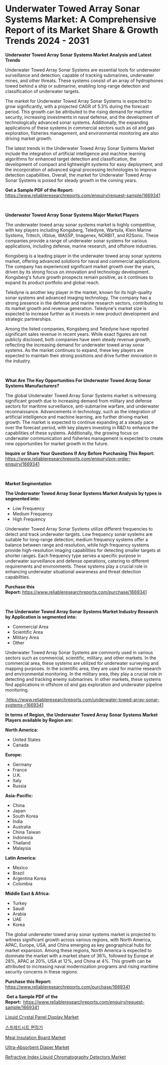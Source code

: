 <p><h1>Underwater Towed Array Sonar Systems Market: A Comprehensive Report of its Market Share & Growth Trends 2024 - 2031</h1></p><p><strong>Underwater Towed Array Sonar Systems Market Analysis and Latest Trends</strong></p>
<p><p>Underwater Towed Array Sonar Systems are essential tools for underwater surveillance and detection, capable of tracking submarines, underwater mines, and other threats. These systems consist of an array of hydrophones towed behind a ship or submarine, enabling long-range detection and classification of underwater targets.</p><p>The market for Underwater Towed Array Sonar Systems is expected to grow significantly, with a projected CAGR of 5.3% during the forecast period. This growth can be attributed to the rising demand for maritime security, increasing investments in naval defense, and the development of technologically advanced sonar systems. Additionally, the expanding applications of these systems in commercial sectors such as oil and gas exploration, fisheries management, and environmental monitoring are also driving market growth.</p><p>The latest trends in the Underwater Towed Array Sonar Systems Market include the integration of artificial intelligence and machine learning algorithms for enhanced target detection and classification, the development of compact and lightweight systems for easy deployment, and the incorporation of advanced signal processing technologies to improve detection capabilities. Overall, the market for Underwater Towed Array Sonar Systems is poised for steady growth in the coming years.</p></p>
<p><strong>Get a Sample PDF of the Report:&nbsp;</strong> <a href="https://www.reliableresearchreports.com/enquiry/request-sample/1669341">https://www.reliableresearchreports.com/enquiry/request-sample/1669341</a></p>
<p>&nbsp;</p>
<p><strong>Underwater Towed Array Sonar Systems Major Market Players</strong></p>
<p><p>The underwater towed array sonar systems market is highly competitive, with key players including Kongsberg, Teledyne, Wartsila, Klein Marine Systems, Tritech, iXblue, WASSP, Imagenex, NORBIT, and R2Sonic. These companies provide a range of underwater sonar systems for various applications, including defense, marine research, and offshore industries.</p><p>Kongsberg is a leading player in the underwater towed array sonar systems market, offering advanced solutions for naval and commercial applications. The company has experienced significant market growth over the years, driven by its strong focus on innovation and technology development. Kongsberg's future growth prospects remain positive, as it continues to expand its product portfolio and global reach.</p><p>Teledyne is another key player in the market, known for its high-quality sonar systems and advanced imaging technology. The company has a strong presence in the defense and marine research sectors, contributing to its market growth and revenue generation. Teledyne's market size is expected to increase further as it invests in new product development and strategic partnerships.</p><p>Among the listed companies, Kongsberg and Teledyne have reported significant sales revenue in recent years. While exact figures are not publicly disclosed, both companies have seen steady revenue growth, reflecting the increasing demand for underwater towed array sonar systems. As the market continues to expand, these key players are expected to maintain their strong positions and drive further innovation in the industry.</p></p>
<p>&nbsp;</p>
<p><strong>What Are The Key Opportunities For Underwater Towed Array Sonar Systems Manufacturers?</strong></p>
<p><p>The global Underwater Towed Array Sonar Systems market is witnessing significant growth due to increasing demand from military and defense sectors for maritime surveillance, anti-submarine warfare, and underwater reconnaissance. Advancements in technology, such as the integration of artificial intelligence and machine learning, are further driving market growth. The market is expected to continue expanding at a steady pace over the forecast period, with key players investing in R&D to enhance the capabilities of these systems. Additionally, the growing focus on underwater communication and fisheries management is expected to create new opportunities for market growth in the future.</p></p>
<p><strong>Inquire or Share Your Questions If Any Before Purchasing This Report:</strong> <a href="https://www.reliableresearchreports.com/enquiry/pre-order-enquiry/1669341">https://www.reliableresearchreports.com/enquiry/pre-order-enquiry/1669341</a></p>
<p>&nbsp;</p>
<p><strong>Market Segmentation</strong></p>
<p><strong>The Underwater Towed Array Sonar Systems Market Analysis by types is segmented into:</strong></p>
<p><ul><li>Low Frequency</li><li>Medium Frequency</li><li>High Frequency</li></ul></p>
<p><p>Underwater Towed Array Sonar Systems utilize different frequencies to detect and track underwater targets. Low frequency sonar systems are suitable for long-range detection, medium frequency systems offer a balance between range and resolution, while high frequency systems provide high-resolution imaging capabilities for detecting smaller targets at shorter ranges. Each frequency type serves a specific purpose in underwater surveillance and defense operations, catering to different requirements and environments. These systems play a crucial role in enhancing underwater situational awareness and threat detection capabilities.</p></p>
<p><strong>Purchase this Report:&nbsp;</strong><a href="https://www.reliableresearchreports.com/purchase/1669341">https://www.reliableresearchreports.com/purchase/1669341</a></p>
<p>&nbsp;</p>
<p><strong>The Underwater Towed Array Sonar Systems Market Industry Research by Application is segmented into:</strong></p>
<p><ul><li>Commercial Area</li><li>Scientific Area</li><li>Military Area</li><li>Other</li></ul></p>
<p><p>Underwater Towed Array Sonar Systems are commonly used in various sectors such as commercial, scientific, military, and other markets. In the commercial area, these systems are utilized for underwater surveying and mapping purposes. In the scientific area, they are used for marine research and environmental monitoring. In the military area, they play a crucial role in detecting and tracking enemy submarines. In other markets, these systems find applications in offshore oil and gas exploration and underwater pipeline monitoring.</p></p>
<p><a href="https://www.reliableresearchreports.com/underwater-towed-array-sonar-systems-r1669341">&nbsp;https://www.reliableresearchreports.com/underwater-towed-array-sonar-systems-r1669341</a></p>
<p><strong>In terms of Region, the Underwater Towed Array Sonar Systems Market Players available by Region are:</strong></p>
<p>
    <p> <strong> North America: </strong>
        <ul>
            <li>United States</li>
            <li>Canada</li>
        </ul>
        </p> 
    <p> <strong> Europe: </strong>
        <ul>
            <li>Germany</li>
            <li>France</li>
            <li>U.K.</li>
            <li>Italy</li>
            <li>Russia</li>
        </ul>
        </p> 
    <p> <strong> Asia-Pacific: </strong>
        <ul>
            <li>China</li>
            <li>Japan</li>
            <li>South Korea</li>
            <li>India</li>
            <li>Australia</li>
            <li>China Taiwan</li>
            <li>Indonesia</li>
            <li>Thailand</li>
            <li>Malaysia</li>
        </ul>
        </p> 
    <p> <strong> Latin America: </strong>
        <ul>
            <li>Mexico</li>
            <li>Brazil</li>
            <li>Argentina Korea</li>
            <li>Colombia</li>
        </ul>
        </p> 
    <p> <strong> Middle East & Africa: </strong>
        <ul>
            <li>Turkey</li>
            <li>Saudi</li>
            <li>Arabia</li>
            <li>UAE</li>
            <li>Korea</li>
        </ul>
    </p>
    </p>
<p><p>The global underwater towed array sonar systems market is projected to witness significant growth across various regions, with North America, APAC, Europe, USA, and China emerging as key geographical hubs for market expansion. Among these regions, North America is expected to dominate the market with a market share of 36%, followed by Europe at 28%, APAC at 20%, USA at 12%, and China at 4%. This growth can be attributed to increasing naval modernization programs and rising maritime security concerns in these regions.</p></p>
<p><strong>Purchase this Report: </strong><a href="https://www.reliableresearchreports.com/purchase/1669341">https://www.reliableresearchreports.com/purchase/1669341</a></p>
<p>&nbsp;<strong>Get a Sample PDF of the Report:&nbsp;&nbsp;</strong><a href="https://www.reliableresearchreports.com/enquiry/request-sample/1669341">https://www.reliableresearchreports.com/enquiry/request-sample/1669341</a></p>
<p><strong></strong></p>
<p><p><a href="https://www.linkedin.com/pulse/global-liquid-crystal-panel-display-market-exploring-share-v8w4f?trackingId=YihMwh9SQkqhmTr5QcRlTw%3D%3D">Liquid Crystal Panel Display Market</a></p><p><a href="https://github.com/amuji413411/Market-Research-Report-List-2/blob/main/512314672792.md">스프레드시트 편집기</a></p><p><a href="https://github.com/lubmix/Market-Research-Report-List-4/blob/main/meal-insulation-board-market.md">Meal Insulation Board Market</a></p><p><a href="https://medium.com/@rasaunharrison/ultra-absorbent-diaper-market-size-by-type-pre-fold-diaper-all-in-one-diaper-others-by-product-030ec7a4fd2a">Ultra-Absorbent Diaper Market</a></p><p><a href="https://github.com/joannagoyvaerts/Market-Research-Report-List-4/blob/main/refractive-index-liquid-chromatography-detectors-market.md">Refractive Index Liquid Chromatography Detectors Market</a></p></p>